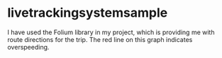 # livetrackingsystemsample
I have used the Folium library in my project, which is providing me with route directions for the trip. The red line on this graph indicates overspeeding.
